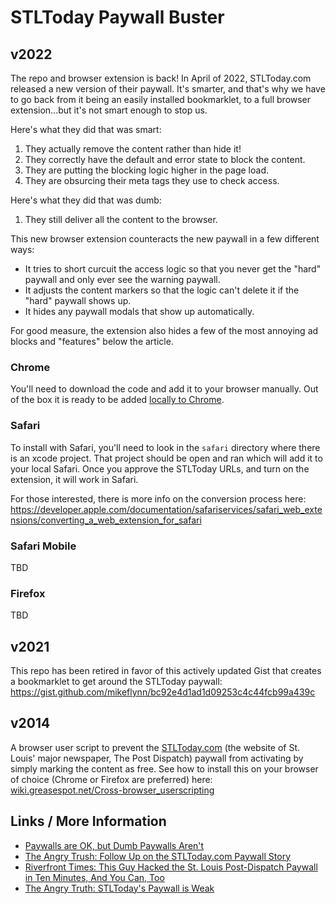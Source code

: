 # STLToday Paywall Buster

## v2022

The repo and browser extension is back! In April of 2022, STLToday.com released a new version of their paywall. It's smarter, and that's why we have to go back from it being an easily installed bookmarklet, to a full browser extension...but it's not smart enough to stop us.

Here's what they did that was smart:
1. They actually remove the content rather than hide it!
2. They correctly have the default and error state to block the content.
3. They are putting the blocking logic higher in the page load.
4. They are obsurcing their meta tags they use to check access.

Here's what they did that was dumb:
1. They still deliver all the content to the browser.

This new browser extension counteracts the new paywall in a few different ways:
* It tries to short curcuit the access logic so that you never get the "hard" paywall and only ever see the warning paywall.
* It adjusts the content markers so that the logic can't delete it if the "hard" paywall shows up.
* It hides any paywall modals that show up automatically.

For good measure, the extension also hides a few of the most annoying ad blocks and "features" below the article.

### Chrome

You'll need to download the code and add it to your browser manually. Out of the box it is ready to be added [locally to Chrome](https://developer.chrome.com/docs/extensions/mv3/getstarted/#unpacked).

### Safari

To install with Safari, you'll need to look in the `safari` directory where there is an xcode project. That project should be open and ran which will add it to your local Safari. Once you approve the STLToday URLs, and turn on the extension, it will work in Safari.

For those interested, there is more info on the conversion process here: https://developer.apple.com/documentation/safariservices/safari_web_extensions/converting_a_web_extension_for_safari

### Safari Mobile

TBD

### Firefox

TBD

## v2021

This repo has been retired in favor of this actively updated Gist that creates a bookmarklet to get around the STLToday paywall: https://gist.github.com/mikeflynn/bc92e4d1ad1d09253c4c44fcb99a439c

## v2014

A browser user script to prevent the [STLToday.com](http://stltoday.com) (the website of St. Louis' major newspaper, The Post Dispatch) paywall from activating by simply marking the content as free. See how to install this on your browser of choice (Chrome or Firefox are preferred) here: [wiki.greasespot.net/Cross-browser_userscripting](http://wiki.greasespot.net/Cross-browser_userscripting)

## Links / More Information

* [Paywalls are OK, but Dumb Paywalls Aren't](https://c33tech.com/blog/2019/11/paywalls/)
* [The Angry Trush: Follow Up on the STLToday.com Paywall Story](https://c33tech.com/blog/2014/04/follow-up-on-stltoday-paywall/)
* [Riverfront Times: This Guy Hacked the St. Louis Post-Dispatch Paywall in Ten Minutes, And You Can, Too](http://blogs.riverfronttimes.com/dailyrft/2014/04/this_guy_hacked_the_st_louis_p.php)
* [The Angry Truth: STLToday's Paywall is Weak](https://c33tech.com/blog/2014/04/stltoday-paywall-is-weak/)